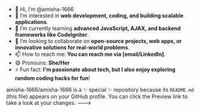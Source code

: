 - 👋 Hi, I’m @amisha-1666
- 👀 I’m interested in **web development, coding, and building scalable applications**.
- 🌱 I’m currently learning **advanced JavaScript, AJAX, and backend frameworks like CodeIgniter**.
- 💞️ I’m looking to collaborate on **open-source projects, web apps, or innovative solutions for real-world problems**.
- 📫 How to reach me: **You can reach me via [email/LinkedIn]**.
- 😄 Pronouns: **She/Her** 
- ⚡ Fun fact: **I'm passionate about tech, but I also enjoy exploring random coding hacks for fun**!


amisha-1666/amisha-1666 is a ✨ special ✨ repository because its `README.md` (this file) appears on your GitHub profile.
You can click the Preview link to take a look at your changes.
--->
